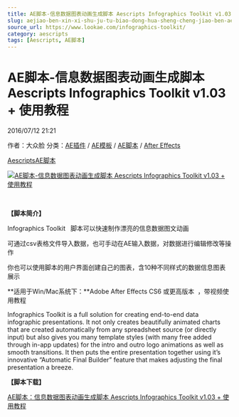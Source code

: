 ```yaml
---
title: AE脚本-信息数据图表动画生成脚本 Aescripts Infographics Toolkit v1.03 + 使用教程
slug: aejiao-ben-xin-xi-shu-ju-tu-biao-dong-hua-sheng-cheng-jiao-ben-aescripts-infographics-toolkit-v1-03-shi-yong-jiao-cheng
source_url: https://www.lookae.com/infographics-toolkit/
category: aescripts
tags: [Aescripts, AE脚本]
---
```

# AE脚本-信息数据图表动画生成脚本 Aescripts Infographics Toolkit v1.03 + 使用教程

2016/07/12 21:21

作者：大众脸
分类：[AE插件](https://www.lookae.com/after-effects/aechajian/) / [AE模板](https://www.lookae.com/after-effects/other-after-effects/) / [AE脚本](https://www.lookae.com/after-effects/aescripts/) / [After Effects](https://www.lookae.com/after-effects/)

[Aescripts](https://www.lookae.com/tag/aescripts/)[AE脚本](https://www.lookae.com/tag/ae%e8%84%9a%e6%9c%ac/)

[![AE脚本-信息数据图表动画生成脚本 Aescripts Infographics Toolkit v1.03 + 使用教程](https://www.lookae.com/wp-content/uploads/2016/07/Infographics-Toolkit.jpg "AE脚本-信息数据图表动画生成脚本 Aescripts Infographics Toolkit v1.03 + 使用教程-LookAE.com")](https://www.lookae.com/wp-content/uploads/2016/07/Infographics-Toolkit.jpg)

[﻿﻿﻿](https://cloud.video.taobao.com//play/u/705956171/p/1/e/6/t/1/41348170.mp4)

**【脚本简介】**

Infographics Toolkit   脚本可以快速制作漂亮的信息数据图文动画

可通过csv表格文件导入数据，也可手动在AE输入数据，对数据进行编辑修改等操作

你也可以使用脚本的用户界面创建自己的图表，含10种不同样式的数据信息图表展示

**适用于Win/Mac系统下：**Adobe After Effects CS6 或更高版本  ，带视频使用教程

Infographics Toolkit is a full solution for creating end-to-end data infographic presentations. It not only creates beautifully animated charts that are created automatically from any spreadsheet source (or directly input) but also gives you many template styles (with many free added through in-app updates) for the intro and outro logo animations as well as smooth transitions. It then puts the entire presentation together using it’s innovative “Automatic Final Builder” feature that makes adjusting the final presentation a breeze.

**【脚本下载】**

[AE脚本：信息数据图表动画生成脚本 Aescripts Infographics Toolkit v1.03 + 使用教程](http://lookae.ctfile.com/fs/VIp153759163)
